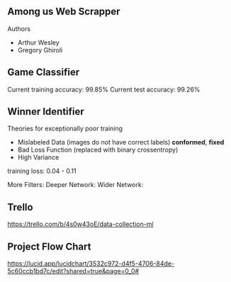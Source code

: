 
## Among us Web Scrapper

Authors

- Arthur Wesley
- Gregory Ghiroli

## Game Classifier

Current training accuracy: 99.85%
Current test accuracy: 99.26%

## Winner Identifier

Theories for exceptionally poor training

- Mislabeled Data (images do not have correct labels) **conformed**, **fixed**
- Bad Loss Function (replaced with binary crossentropy)
- High Variance

training loss: 0.04 - 0.11

More Filters:
Deeper Network:
Wider Network:

## Trello

https://trello.com/b/4s0w43oE/data-collection-ml

## Project Flow Chart

https://lucid.app/lucidchart/3532c972-d4f5-4706-84de-5c60ccb1bd7c/edit?shared=true&page=0_0#


